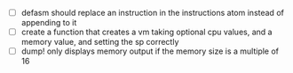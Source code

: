 + [ ] defasm should replace an instruction in the instructions atom instead of appending to it
+ [ ] create a function that creates a vm taking optional cpu values, and a memory value, and setting the sp correctly
+ [ ] dump! only displays memory output if the memory size is a multiple of 16
